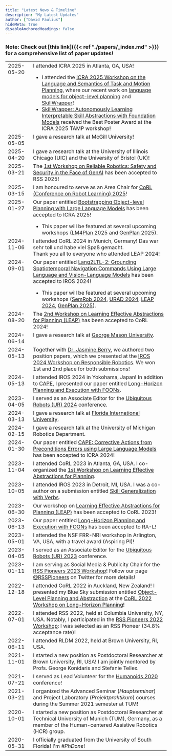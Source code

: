 ```yaml
---
title: "Latest News & Timeline"
description: "My Latest Updates"
author: ["David Paulius"]
hideMeta: true
disableAnchoredHeadings: false
---
```


### Note: Check out [this link]({{< ref "./papers/_index.md" >}}) for a comprehensive list of paper updates!

<table>
    <tr style="vertical-align:top;">
        <td>
            <span class="date" style="background:var(--2025)">2025-05-20</span>
        </td>
        <td>
            <span> I attended ICRA 2025 in Atlanta, GA, USA!<ul style="margin-bottom:0px"><li>I attended the <a href="https://dyalab.mines.edu/2025/icra-workshop/" target="_blank">ICRA 2025 Workshop on the Language and Semantics of Task and Motion Planning</a>, where our recent work on <a href='{{< ref "./papers/ICRA-25.md" >}}'" target="_blank">language models for object-level planning</a> and <a href="https://dyalab.mines.edu/2025/icra-workshop/16.pdf" target="_blank">SkillWrapper</a>!</li><li><a href="https://dyalab.mines.edu/2025/icra-workshop/16.pdf" target="_blank">SkillWrapper: Autonomously Learning Interpretable Skill Abstractions with Foundation Models</a> received the Best Poster Award at the ICRA 2025 TAMP workshop!</li></ul></span>
        </td>
    </tr>
    <tr style="vertical-align:top;">
        <td>
            <span class="date" style="background:var(--2025)">2025-05-05</span>
        </td>
        <td>
            <span> I gave a research talk at McGill University!</span>
        </td>
    </tr>
    <tr style="vertical-align:top;">
        <td>
            <span class="date" style="background:var(--2025)">2025-04-20</span>
        </td>
        <td>
            <span> I gave a research talk at the University of Illinois Chicago (UIC) and the University of Bristol (UK)!</span>
        </td>
    </tr>
    <tr style="vertical-align:top;">
        <td>
            <span class="date" style="background:var(--2025)">2025-03-21</span>
        </td>
        <td>
            <span> The <a href="https://sites.google.com/view/rss2025-reliable-robotics/" target="_blank">1st Workshop on Reliable Robotics: Safety and Security in the Face of GenAI</a> has been accepted to RSS 2025!</span>
        </td>
    </tr>
    <tr style="vertical-align:top;">
        <td>
            <span class="date" style="background:var(--2025)">2025-03-15</span>
        </td>
        <td>
            <span>I am honoured to serve as an Area Chair for <a href="https://www.corl.org/" target="_blank">CoRL (Conference on Robot Learning) 2025</a>!</span>
        </td>
    </tr>
    <tr style="vertical-align:top;">
        <td>
            <span class="date" style="background:var(--2025)">2025-01-27</span>
        </td>
        <td>
            <span>Our paper entitled <a href='{{< ref "./papers/ICRA-25.md" >}}'" target="_blank">Bootstrapping Object-level Planning with Large Language Models</a> has been accepted to ICRA 2025!
            <ul style="margin-bottom:0px"><li>This paper will be featured at several upcoming workshops (<a href="https://llmforplanning.github.io/" target="_blank">LM4Plan 2025</a> and <a href="https://aair-lab.github.io/genplan25/" target="_blank">GenPlan 2025</a>).</li></ul></span>
        </td>
    </tr>
    <tr style="vertical-align:top;">
        <td>
            <span class="date" style="background:var(--2024)">2024-11-06</span>
        </td>
        <td>
            <span>I attended CoRL 2024 in Munich, Germany! Das war sehr toll und habe viel Spaß gemacht.<br>Thank you all to everyone who attended LEAP 2024!</span>
        </td>
    </tr>
    <tr style="vertical-align:top;">
        <td>
            <span class="date" style="background:var(--2024)">2024-09-01</span>
        </td>
        <td>
            <span>Our paper entitled <a href='{{< ref "./papers/IROS-24.md" >}}'" target="_blank">Lang2LTL-2: Grounding Spatiotemporal Navigation Commands Using Large Language and Vision-Language Models</a> has been accepted to IROS 2024!
            <ul style="margin-bottom:0px"><li>This paper will be featured at several upcoming workshops (<a href="https://semrob.github.io/" target="_blank">SemRob 2024</a>, <a href="https://sites.google.com/view/aaai-ur-rad-symposium/home" target="_blank">URAD 2024</a>, <a href="https://leap-workshop.github.io/" target="_blank">LEAP 2024</a>, <a href="https://aair-lab.github.io/genplan25/" target="_blank">GenPlan 2025</a>).</li></ul></span>
        </td>
    </tr>
    <tr style="vertical-align:top;">
        <td>
            <span class="date" style="background:var(--2024)">2024-08-20</span>
        </td>
        <td>
            <span> The <a href="https://leap-workshop.github.io/" target="_blank">2nd Workshop on Learning Effective Abstractions for Planning (LEAP)</a> has been accepted to CoRL 2024!</span>
        </td>
    </tr>
    <tr style="vertical-align:top;">
        <td>
            <span class="date" style="background:var(--2024)">2024-06-14</span>
        </td>
        <td>
            <span>I gave a research talk at <a href="https://cs.gmu.edu/events/detail/633/" target="_blank">George Mason University</a>.</span>
        </td>
    </tr>
    <tr style="vertical-align:top;">
        <td>
            <span class="date" style="background:var(--2024)">2024-05-13</span>
        </td>
        <td>
            <span>Together with <a href="https://jasmineberry.github.io/" target="_blank">Dr. Jasmine Berry</a>, we authored two position papers, which we presented at the <a href="https://dracothraxus.github.io/responsiblerobotics/index" target="_blank">IROS 2024 Workshop on Responsible Robotics</a>. We won 1st and 2nd place for both submissions!</span>
        </td>
    </tr>
    <tr style="vertical-align:top;">
        <td>
            <span class="date" style="background:var(--2024)">2024-05-13</span>
        </td>
        <td>
            <span>I attended IROS 2024 in Yokohama, Japan! In addition to <a href='{{< ref "./papers/ICRA-24.md" >}}'" target="_blank">CAPE</a>, I presented our paper entitled <a href="https://davidpaulius.github.io/foon-lhpe" target="_blank">Long-Horizon Planning and Execution with FOONs</a>.</span>
        </td>
    </tr>
    <tr style="vertical-align:top;">
        <td>
            <span class="date" style="background:var(--2024)">2023-04-05</span>
        </td>
        <td>
            <span>I served as an Associate Editor for the  <a href="https://2024.ubiquitousrobots.org/" target="_blank">Ubiquitous Robots (UR) 2024</a> conference.</span>
        </td>
    </tr>
    <tr style="vertical-align:top;">
        <td>
            <span class="date" style="background:var(--2024)">2024-03-13</span>
        </td>
        <td>
            <span>I gave a research talk at <a href="https://www.cis.fiu.edu/lectures/object-level-planning-bridging-the-gap-between-human-knowledge-and-task-and-motion-planning/" target="_blank">Florida International University</a>.</span>
        </td>
    </tr>
    <tr style="vertical-align:top;">
        <td>
            <span class="date" style="background:var(--2024)">2024-02-15</span>
        </td>
        <td>
            <span>I gave a research talk at the University of Michigan Robotics Department.</span>
        </td>
    </tr>
    <tr style="vertical-align:top;">
        <td>
            <span class="date" style="background:var(--2024)">2024-01-30</span>
        </td>
        <td>
            <span>Our paper entitled <a href='{{< ref "./papers/ICRA-24.md" >}}'" target="_blank">CAPE: Corrective Actions from Preconditions Errors using Large Language Models</a> has been accepted to ICRA 2024!</span>
        </td>
    </tr>
    <tr style="vertical-align:top;">
        <td>
            <span class="date" style="background:var(--2023)">2023-11-04</span>
        </td>
        <td>
            <span>I attended CoRL 2023 in Atlanta, GA, USA. I co-organized the <a href="https://leap-workshop.github.io/leap2023.html" target="_blank">1st Workshop on Learning Effective Abstractions for Planning</a>.</span>
        </td>
    </tr>
    <tr style="vertical-align:top;">
        <td>
            <span class="date" style="background:var(--2023)">2023-10-05</span>
        </td>
        <td>
            <span>I attended IROS 2023 in Detroit, MI, USA. I was a co-author on a submission entitled <a href='{{< ref "./papers/IROS-23.md" >}}' target="_blank">Skill Generalization with Verbs</a>.</span>
        </td>
    </tr>
    <tr style="vertical-align:top;">
        <td>
            <span class="date" style="background:var(--2023)">2023-06-30</span>
        </td>
        <td>
            <span> Our workshop on <a href="https://leap-workshop.github.io/leap2023.html" target="_blank">Learning Effective Abstractions for Planning (LEAP)</a> has been accepted to CoRL 2023!</span>
        </td>
    </tr>
    <tr style="vertical-align:top;">
        <td>
            <span class="date" style="background:var(--2023)">2023-06-13</span>
        </td>
        <td>
            <span>
                Our paper entitled <a href="https://davidpaulius.github.io/foon-lhpe" target="_blank">Long-Horizon Planning and Execution with FOONs</a> has been accepted to RA-L!
            </span>
        </td>
    </tr>
    <tr style="vertical-align:top;">
        <td>
            <span class="date" style="background:var(--2023);">2023-05-01</span>
        </td>
        <td>
            <span>
                I attended the NSF FRR-NRI workshop in Arlington, VA, USA, with a travel award (Aspiring PI)!
            </span>
        </td>
    </tr>
    <tr style="vertical-align:top;">
        <td>
            <span class="date" style="background:var(--2023)">2023-04-05</span>
        </td>
        <td>
            <span>I served as an Associate Editor for the <a href="http://2023.ubiquitousrobots.org/" target="_blank">Ubiquitous Robots (UR) 2023</a> conference.</span>
        </td>
    </tr>
    <tr style="vertical-align:top;">
        <td>
            <span class="date" style="background:var(--2023)">2023-01-11</span>
        </td>
        <td>
            <span>
                I am serving as Social Media & Publicity Chair for the <a href="https://sites.google.com/view/rsspioneers2023/" target="_blank">RSS Pioneers 2023 Workshop</a>! Follow our page <a href="https://twitter.com/RSSPioneers" target="_blank">@RSSPioneers</a> on Twitter for more details!
            </span>
        </td>
    </tr>
    <tr style="vertical-align:top;">
        <td>
            <span class="date" style="background:var(--2022);">2022-12-18</span>
        </td>
        <td>
            <span>
                I attended CoRL 2022 in Auckland, New Zealand! I presented my Blue Sky submission entitled <a href="https://openreview.net/forum?id=YfjoSxZekWW" target="_blank">Object-Level Planning and Abstraction</a> at the <a href="https://gjstein.github.io/corl2022wkshp-long-horizon-planning/" target="_blank">CoRL 2022 Workshop on Long-Horizon Planning</a>!
            </span>
        </td>
    </tr>
    <tr style="vertical-align:top;">
        <td>
            <span class="date" style="background:var(--2022);">2022-07-01</span>
        </td>
        <td>
            <span>
                I attended RSS 2022, held at Columbia University, NY, USA. Notably, I participated in the <a href="https://sites.google.com/view/rsspioneers2022/" target="_blank">RSS Pioneers 2022 Workshop</a>: I was selected as an RSS Pioneer (34.8% acceptance rate)!
            </span>
        </td>
    </tr>
    <tr style="vertical-align:top;">
        <td>
            <span class="date" style="background:var(--2022)">2022-06-11</span>
        </td>
        <td>
            <span>
                I attended RLDM 2022, held at Brown University, RI, USA.
            </span>
        </td>
    </tr>
    <tr style="vertical-align:top;">
        <td>
            <span class="date" style="background:var(--2021)">2021-11-01</span>
        </td>
        <td>
            <span>
                I started a new position as Postdoctoral Researcher at Brown University, RI, USA!
                I am jointly mentored by Profs. George Konidaris and Stefanie Tellex.
            </span>
        </td>
    </tr>
    <tr style="vertical-align:top;">
        <td>
            <span class="date" style="background:var(--2021)">2021-07-21</span>
        </td>
        <td>
            <span>
                I served as Lead Volunteer for the <a href="https://humanoids-2020.org/" target="_blank">Humanoids 2020</a> conference!
            </span>
        </td>
    </tr>
    <tr style="vertical-align:top;">
        <td>
            <span class="date" style="background:var(--2021)">2021-03-21</span>
        </td>
        <td>
            <span>
                I organized the Advanced Seminar (<i>Hauptseminar</i>) and Project Laboratory (<i>Projektpraktikum</i>) courses during the Summer 2021 semester at TUM!
            </span>
        </td>
    </tr>
    <tr style="vertical-align:top;">
        <td>
            <span class="date" style="background:var(--2020);">2020-10-01</span>
        </td>
        <td>
            <span>
                I started a new position as Postdoctoral Researcher at Technical University of Munich (TUM), Germany, as a member of the Human-centered Assistive Robotics (HCR) group.
            </span>
        </td>
    </tr>
    <tr style="vertical-align:top;">
        <td>
            <span class="date" style="background:var(--2020);">2020-05-31</span>
        </td>
        <td>
            <span>
                I officially graduated from the University of South Florida! I'm <i>#PhDone</i>!
            </span>
        </td>
    </tr>
</table>






